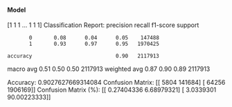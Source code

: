 #### Model
[1 1 1 ... 1 1 1]
Classification Report:
              precision    recall  f1-score   support

           0       0.08      0.04      0.05    147488
           1       0.93      0.97      0.95   1970425

    accuracy                           0.90   2117913
   macro avg       0.51      0.50      0.50   2117913
weighted avg       0.87      0.90      0.89   2117913

Accuracy: 0.9027627669314084
Confusion Matrix:
[[   5804  141684]
 [  64256 1906169]]
Confusion Matrix (%):
[[ 0.27404336  6.68979321]
 [ 3.0339301  90.00223333]]
